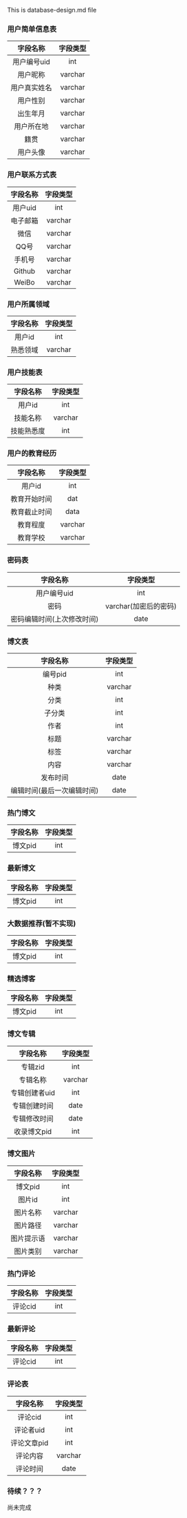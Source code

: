 This is database-design.md file 

### 用户简单信息表
|字段名称|字段类型|
|:------:|:------:|
|用户编号uid| int |
|用户昵称|varchar |
|用户真实姓名|varchar|
|用户性别| varchar|
|出生年月| varchar|
|用户所在地| varchar|
|籍贯    |varchar |
| 用户头像| varchar|

### 用户联系方式表
|字段名称|字段类型|
|:------:|:------:|
|用户uid | int    |
|电子邮箱|varchar |
|微信    | varchar|
|QQ号    | varchar|
| 手机号 | varchar|
| Github | varchar|
|WeiBo   | varchar|

### 用户所属领域
|字段名称| 字段类型|
|:------:|:-------:|
| 用户id | int     |
|熟悉领域| varchar |

### 用户技能表

|字段名称| 字段类型|
|:------:|:-------:|
| 用户id | int     |
|技能名称| varchar |
| 技能熟悉度| int  |

### 用户的教育经历

|字段名称| 字段类型|
|:------:|:-------:|
| 用户id | int     |
|教育开始时间| dat |
|教育截止时间| data|
| 教育程度| varchar|
|教育学校|  varchar|

### 密码表

|字段名称 |字段类型|
|:-------:|:------:|
|用户编号uid| int  |
|密码       |varchar(加密后的密码) |
|密码编辑时间(上次修改时间)| date |

### 博文表

|字段名称  | 字段类型 |
|:--------:|:--------:|
|编号pid   | int      |
|种类      |varchar   |
|分类      |int       |
|子分类    |int       |
|作者      |int       | 
|标题      |varchar   |
|标签      |varchar   |
|内容      |varchar   |
|发布时间  |date      |
|编辑时间(最后一次编辑时间) |date|

### 热门博文

|字段名称|字段类型|
|:------:|:------:|
|博文pid |int     |

### 最新博文

|字段名称|字段类型|
|:------:|:------:|
|博文pid | int    |

### 大数据推荐(暂不实现)

|字段名称|字段类型|
|:------:|:------:|
|博文pid | int    |

### 精选博客

|字段名称|字段类型|
|:------:|:------:|
|博文pid | int    |

### 博文专辑
|字段名称|字段类型|
|:------:|:------:|
|专辑zid |   int  |
|专辑名称| varchar|
|专辑创建者uid|int|
|专辑创建时间|date|
|专辑修改时间|date|
|收录博文pid| int |

### 博文图片
|字段名称|字段类型|
|:------:|:------:|
|博文pid | int    |
|图片id  | int    |
|图片名称| varchar|
|图片路径| varchar|
|图片提示语| varchar|
|图片类别| varchar|

### 热门评论

|字段名称|字段类型|
|:------:|:------:|
|评论cid |int     |

### 最新评论

|字段名称|字段类型|
|:------:|:------:|
|评论cid |int     |

### 评论表
|字段名称|字段类型|
|:------:|:------:|
|评论cid |int     |
|评论者uid| int   |
|评论文章pid|int  |
|评论内容| varchar|
|评论时间| date   |

### 待续？？？
尚未完成









